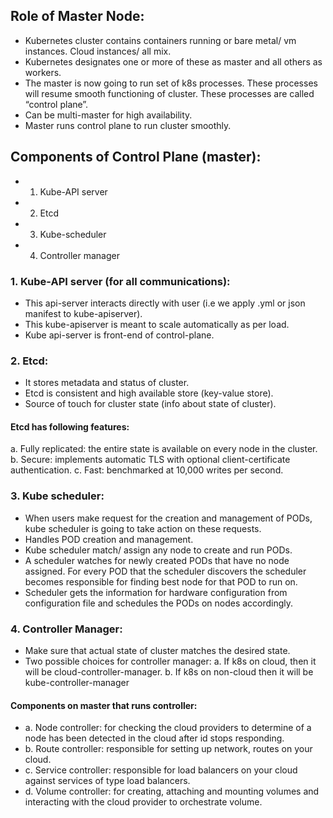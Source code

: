 ## Role of Master Node:
- Kubernetes cluster contains containers running or bare metal/ vm instances. Cloud instances/ all mix.
- Kubernetes designates one or more of these as master and all others as workers.
- The master is now going to run set of k8s processes. These processes will resume smooth functioning of cluster. These processes are called “control plane”.
- Can be multi-master for high availability.
- Master runs control plane to run cluster smoothly.

## Components of Control Plane (master):
- 1. Kube-API server
- 2. Etcd
- 3. Kube-scheduler
- 4. Controller manager

### 1. Kube-API server (for all communications):
- This api-server interacts directly with user (i.e we apply .yml or json manifest
to kube-apiserver).
- This kube-apiserver is meant to scale automatically as per load.
- Kube api-server is front-end of control-plane.

### 2. Etcd:
- It stores metadata and status of cluster.
- Etcd is consistent and high available store (key-value store).
- Source of touch for cluster state (info about state of cluster).

#### Etcd has following features:
 a. Fully replicated: the entire state is available on every node in the cluster.
 b. Secure: implements automatic TLS with optional client-certificate authentication.
 c. Fast: benchmarked at 10,000 writes per second.

### 3. Kube scheduler:
- When users make request for the creation and management of PODs, kube scheduler is going to take action on these requests.
- Handles POD creation and management.
- Kube scheduler match/ assign any node to create and run PODs.
- A scheduler watches for newly created PODs that have no node assigned. For every POD that the scheduler discovers the scheduler becomes responsible for finding best node for that POD to run on.
- Scheduler gets the information for hardware configuration from configuration file and schedules the PODs on nodes accordingly.

### 4. Controller Manager:
- Make sure that actual state of cluster matches the desired state.
- Two possible choices for controller manager:
   a. If k8s on cloud, then it will be cloud-controller-manager.
   b. If k8s on non-cloud then it will be kube-controller-manager

#### Components on master that runs controller:
   - a. Node controller: for checking the cloud providers to determine of a node has been detected in the cloud after id stops responding.
   - b. Route controller: responsible for setting up network, routes on your cloud.
   - c. Service controller: responsible for load balancers on your cloud against services of type load balancers.
   - d. Volume controller: for creating, attaching and mounting volumes and interacting with the cloud provider to orchestrate volume.

